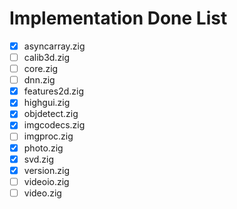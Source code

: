 # Implementation Done List

- [x] asyncarray.zig
- [ ] calib3d.zig
- [ ] core.zig
- [ ] dnn.zig
- [x] features2d.zig
- [x] highgui.zig
- [x] objdetect.zig
- [x] imgcodecs.zig
- [ ] imgproc.zig
- [x] photo.zig
- [x] svd.zig
- [x] version.zig
- [ ] videoio.zig
- [ ] video.zig
